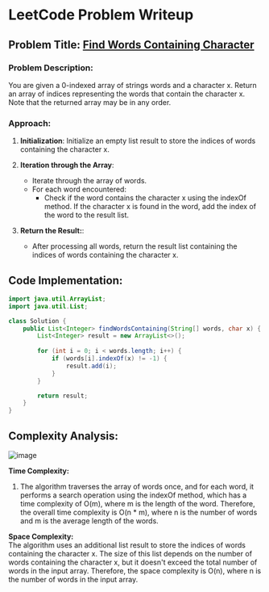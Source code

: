 # LeetCode Problem Writeup
## Problem Title: [ Find Words Containing Character](https://leetcode.com/problems/find-words-containing-character/description/)

### Problem Description:

You are given a 0-indexed array of strings words and a character x.
Return an array of indices representing the words that contain the character x.
Note that the returned array may be in any order.

 

### Approach:
1. **Initialization**:
   Initialize an empty list result to store the indices of words containing the character x.

2. **Iteration through the Array**:
   - Iterate through the array of words.
   - For each word encountered:
        - Check if the word contains the character x using the indexOf method.
         If the character x is found in the word, add the index of the word to the result list.
3. **Return the Result:**:
   - After processing all words, return the result list containing the indices of words containing the character x.
  
## Code Implementation:

```java
import java.util.ArrayList;
import java.util.List;

class Solution {
    public List<Integer> findWordsContaining(String[] words, char x) {
        List<Integer> result = new ArrayList<>();
        
        for (int i = 0; i < words.length; i++) {
            if (words[i].indexOf(x) != -1) {
                result.add(i);
            }
        }

        return result;
    }
}

```

## Complexity Analysis:

![image](https://github.com/LuizaAlex/LeetCode/assets/123961367/5c0ef00b-e141-4993-96c4-2003fce77cc0)

**Time Complexity:**<br>
1. The algorithm traverses the array of words once, and for each word, it performs a search operation using the indexOf method, which has a time complexity of O(m), 
where m is the length of the word. Therefore, the overall time complexity is O(n * m), where n is the number of words and m is the average length of the words.<br>

**Space Complexity:**<br>
The algorithm uses an additional list result to store the indices of words containing the character x. 
The size of this list depends on the number of words containing the character x, but it doesn't exceed the total number of words in the input array.
Therefore, the space complexity is O(n), where n is the number of words in the input array.<br>
